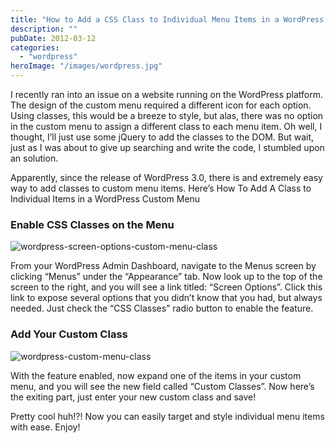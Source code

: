 ```yaml
---
title: "How to Add a CSS Class to Individual Menu Items in a WordPress Custom Menu"
description: ""
pubDate: 2012-03-12
categories: 
  - "wordpress"
heroImage: "/images/wordpress.jpg"
---
```


I recently ran into an issue on a website running on the WordPress platform. The design of the custom menu required a different icon for each option. Using classes, this would be a breeze to style, but alas, there was no option in the custom menu to assign a different class to each menu item. Oh well, I thought, I’ll just use some jQuery to add the classes to the DOM. But wait, just as I was about to give up searching and write the code, I stumbled upon an solution.

Apparently, since the release of WordPress 3.0, there is and extremely easy way to add classes to custom menu items. Here’s How To Add A Class to Individual Items in a WordPress Custom Menu

### Enable CSS Classes on the Menu

![wordpress-screen-options-custom-menu-class](/wordpress-screen-options-custom-menu-class.jpg)

From your WordPress Admin Dashboard, navigate to the Menus screen by clicking “Menus” under the “Appearance” tab. Now look up to the top of the screen to the right, and you will see a link titled: “Screen Options”. Click this link to expose several options that you didn’t know that you had, but always needed. Just check the “CSS Classes” radio button to enable the feature.

### Add Your Custom Class

![wordpress-custom-menu-class](/wordpress-custom-menu-class.jpg)

With the feature enabled, now expand one of the items in your custom menu, and you will see the new field called “Custom Classes”. Now here’s the exiting part, just enter your new custom class and save!

Pretty cool huh!?! Now you can easily target and style individual menu items with ease. Enjoy!
